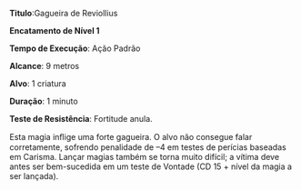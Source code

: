 **Titulo**:Gagueira de Reviollius

**Encatamento de Nível 1**

**Tempo de Execução**: Ação Padrão

**Alcance**: 9 metros

**Alvo**: 1 criatura

**Duração**: 1 minuto

**Teste de Resistência**: Fortitude anula.

Esta magia inﬂige uma forte gagueira.
O alvo não consegue falar corretamente, sofrendo penalidade de –4 em testes de perícias baseadas em Carisma. Lançar magias
também se torna muito difícil; a vítima deve antes ser bem-sucedida em um teste de Vontade (CD 15 + nível da magia a ser
lançada).